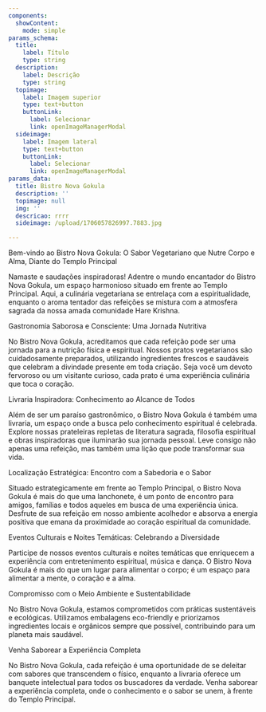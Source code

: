 ```yaml
---
components:
  showContent:
    mode: simple
params_schema:
  title:
    label: Título
    type: string
  description:
    label: Descrição
    type: string
  topimage:
    label: Imagem superior
    type: text+button
    buttonLink:
      label: Selecionar
      link: openImageManagerModal
  sideimage:
    label: Imagem lateral
    type: text+button
    buttonLink:
      label: Selecionar
      link: openImageManagerModal
params_data:
  title: Bistro Nova Gokula
  description: ''
  topimage: null
  img: ''
  descricao: rrrr
  sideimage: /upload/1706057826997.7883.jpg

---
```


Bem-vindo ao Bistro Nova Gokula: O Sabor Vegetariano que Nutre Corpo e Alma, Diante do Templo Principal

Namaste e saudações inspiradoras! Adentre o mundo encantador do Bistro Nova Gokula, um espaço harmonioso situado em frente ao Templo Principal. Aqui, a culinária vegetariana se entrelaça com a espiritualidade, enquanto o aroma tentador das refeições se mistura com a atmosfera sagrada da nossa amada comunidade Hare Krishna.

Gastronomia Saborosa e Consciente: Uma Jornada Nutritiva

No Bistro Nova Gokula, acreditamos que cada refeição pode ser uma jornada para a nutrição física e espiritual. Nossos pratos vegetarianos são cuidadosamente preparados, utilizando ingredientes frescos e saudáveis que celebram a divindade presente em toda criação. Seja você um devoto fervoroso ou um visitante curioso, cada prato é uma experiência culinária que toca o coração.

Livraria Inspiradora: Conhecimento ao Alcance de Todos

Além de ser um paraíso gastronômico, o Bistro Nova Gokula é também uma livraria, um espaço onde a busca pelo conhecimento espiritual é celebrada. Explore nossas prateleiras repletas de literatura sagrada, filosofia espiritual e obras inspiradoras que iluminarão sua jornada pessoal. Leve consigo não apenas uma refeição, mas também uma lição que pode transformar sua vida.

Localização Estratégica: Encontro com a Sabedoria e o Sabor

Situado estrategicamente em frente ao Templo Principal, o Bistro Nova Gokula é mais do que uma lanchonete, é um ponto de encontro para amigos, famílias e todos aqueles em busca de uma experiência única. Desfrute de sua refeição em nosso ambiente acolhedor e absorva a energia positiva que emana da proximidade ao coração espiritual da comunidade.

Eventos Culturais e Noites Temáticas: Celebrando a Diversidade

Participe de nossos eventos culturais e noites temáticas que enriquecem a experiência com entretenimento espiritual, música e dança. O Bistro Nova Gokula é mais do que um lugar para alimentar o corpo; é um espaço para alimentar a mente, o coração e a alma.

Compromisso com o Meio Ambiente e Sustentabilidade

No Bistro Nova Gokula, estamos comprometidos com práticas sustentáveis e ecológicas. Utilizamos embalagens eco-friendly e priorizamos ingredientes locais e orgânicos sempre que possível, contribuindo para um planeta mais saudável.

Venha Saborear a Experiência Completa

No Bistro Nova Gokula, cada refeição é uma oportunidade de se deleitar com sabores que transcendem o físico, enquanto a livraria oferece um banquete intelectual para todos os buscadores da verdade. Venha saborear a experiência completa, onde o conhecimento e o sabor se unem, à frente do Templo Principal.